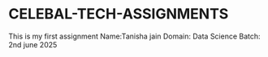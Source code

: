 # CELEBAL-TECH-ASSIGNMENTS
This is my first assignment
Name:Tanisha jain
Domain: Data Science
Batch: 2nd june 2025
